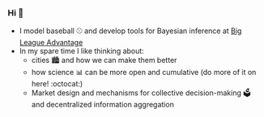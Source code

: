 ### Hi 👋

- I model baseball ⚾ and develop tools for Bayesian inference at [Big League Advantage](https://bigleagueadvantage.com)
- In my spare time I like thinking about:
    - cities 🏙️ and how we can make them better
    - how science 📊 can be more open and cumulative (do more of it on here! :octocat:)
    - Market design and mechanisms for collective decision-making 🗳️ and decentralized information aggregation

<!--
**brendancooley/brendancooley** is a ✨ _special_ ✨ repository because its `README.md` (this file) appears on your GitHub profile.

Here are some ideas to get you started:

- 🔭 I’m currently working on ...
- 🌱 I’m currently learning ...
- 👯 I’m looking to collaborate on ...
- 🤔 I’m looking for help with ...
- 💬 Ask me about ...
- 📫 How to reach me: ...
- 😄 Pronouns: ...
- ⚡ Fun fact: ...
-->
